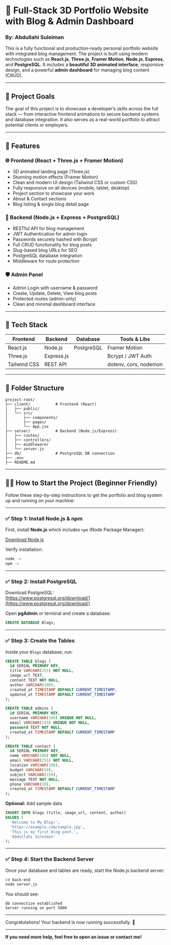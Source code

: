 # 🚀 Full-Stack 3D Portfolio Website with Blog & Admin Dashboard

### By: Abdullahi Suleiman

This is a fully functional and production-ready personal portfolio website with integrated blog management. The project is built using modern technologies such as **React.js**, **Three.js**, **Framer Motion**, **Node.js**, **Express**, and **PostgreSQL**. It includes a **beautiful 3D animated interface**, responsive design, and a powerful **admin dashboard** for managing blog content (CRUD).

---

## 🎯 Project Goals

The goal of this project is to showcase a developer’s skills across the full stack — from interactive frontend animations to secure backend systems and database integration. It also serves as a real-world portfolio to attract potential clients or employers.

---

## 📌 Features

### 🌐 Frontend (React + Three.js + Framer Motion)

- 3D animated landing page (Three.js)
- Stunning motion effects (Framer Motion)
- Clean and modern UI design (Tailwind CSS or custom CSS)
- Fully responsive on all devices (mobile, tablet, desktop)
- Project section to showcase your work
- About & Contact sections
- Blog listing & single blog detail page

### 🔐 Backend (Node.js + Express + PostgreSQL)

- RESTful API for blog management
- JWT Authentication for admin login
- Passwords securely hashed with Bcrypt
- Full CRUD functionality for blog posts
- Slug-based blog URLs for SEO
- PostgreSQL database integration
- Middleware for route protection

### 🛡️ Admin Panel

- Admin Login with username & password
- Create, Update, Delete, View blog posts
- Protected routes (admin-only)
- Clean and minimal dashboard interface

---

## 🧰 Tech Stack

| Frontend     | Backend    | Database   | Tools & Libs          |
| ------------ | ---------- | ---------- | --------------------- |
| React.js     | Node.js    | PostgreSQL | Framer Motion         |
| Three.js     | Express.js |            | Bcrypt / JWT Auth     |
| Tailwind CSS | REST API   |            | dotenv, cors, nodemon |

---

## 📁 Folder Structure

```
project-root/
├── client/           # Frontend (React)
│   ├── public/
│   └── src/
│       ├── components/
│       ├── pages/
│       └── App.jsx
├── server/           # Backend (Node.js/Express)
│   ├── routes/
│   ├── controllers/
│   ├── middleware/
│   └── server.js
├── db/               # PostgreSQL DB connection
├── .env
├── README.md
```

---

## 🧑‍🏫 How to Start the Project (Beginner Friendly)

Follow these step-by-step instructions to get the portfolio and blog system up and running on your machine:

---

### ✅ Step 1: Install Node.js & npm

First, install **Node.js** which includes `npm` (Node Package Manager):

[Download Node.js](https://nodejs.org/)

Verify installation:

```bash
node -v
npm -v
```

---

### ✅ Step 2: Install PostgreSQL

Download PostgreSQL:  
[https://www.postgresql.org/download/](https://www.postgresql.org/download/)

Open **pgAdmin** or terminal and create a database:

```sql
CREATE DATABASE Blogs;
```

---

### ✅ Step 3: Create the Tables

Inside your `Blogs` database, run:

```sql
CREATE TABLE blogs (
  id SERIAL PRIMARY KEY,
  title VARCHAR(255) NOT NULL,
  image_url TEXT,
  content TEXT NOT NULL,
  author VARCHAR(100),
  created_at TIMESTAMP DEFAULT CURRENT_TIMESTAMP,
  updated_at TIMESTAMP DEFAULT CURRENT_TIMESTAMP
);

CREATE TABLE admins (
  id SERIAL PRIMARY KEY,
  username VARCHAR(100) UNIQUE NOT NULL,
  email VARCHAR(255) UNIQUE NOT NULL,
  password TEXT NOT NULL,
  created_at TIMESTAMP DEFAULT CURRENT_TIMESTAMP
);

CREATE TABLE contact (
  id SERIAL PRIMARY KEY,
  name VARCHAR(100) NOT NULL,
  email VARCHAR(255) NOT NULL,
  location VARCHAR(100),
  budget VARCHAR(50),
  subject VARCHAR(150),
  message TEXT NOT NULL,
  phone VARCHAR(20),
  created_at TIMESTAMP DEFAULT CURRENT_TIMESTAMP
);
```

**Optional:** Add sample data

```sql
INSERT INTO blogs (title, image_url, content, author)
VALUES (
  'Welcome to My Blog!',
  'https://example.com/sample.jpg',
  'This is my first blog post.',
  'Abdullahi Suleiman'
);
```

---

### ✅ Step 4: Start the Backend Server

Once your database and tables are ready, start the Node.js backend server:

```bash
cd back-end
node server.js
```

You should see:

```
db connection established
Server running on port 5000
```

---

Congratulations! Your backend is now running successfully. 🎉

---

**If you need more help, feel free to open an issue or contact me!**

